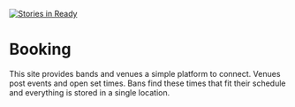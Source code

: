[![Stories in Ready](https://badge.waffle.io/docbronovan/booking.png?label=ready&title=Ready)](https://waffle.io/docbronovan/booking)
# Booking
This site provides bands and venues a simple platform to connect. Venues post events and open set times. Bans find these times that fit their schedule and everything is stored in a single location.